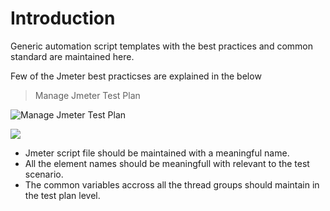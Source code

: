# Introduction
Generic automation script templates with the best practices and common standard are maintained here.

Few of the Jmeter best practicses are explained in the below

>Manage Jmeter Test Plan

![Manage Jmeter Test Plan](https://github.com/wso2-incubator/solution-test-toolkit/blob/master/screenshots/5.png)

![](https://github.com/wso2-incubator/solution-test-toolkit/blob/master/screenshots/4.png)

- Jmeter script file should be maintained with a meaningful name.
- All the element names should be meaningfull with relevant to the test scenario.
- The common variables accross all the thread groups should maintain in the test plan level.
